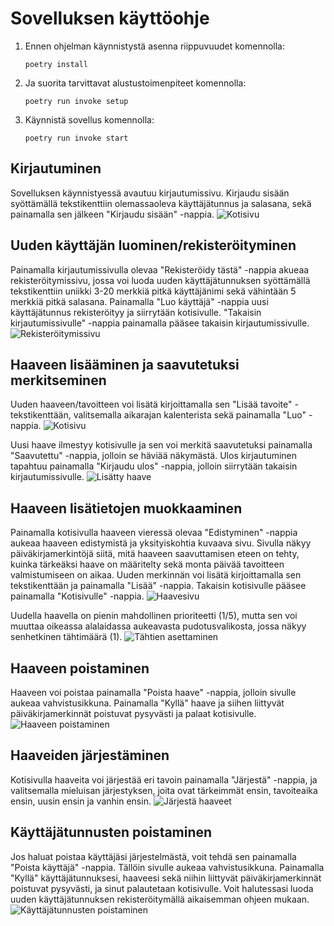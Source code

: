 # Sovelluksen käyttöohje

1. Ennen ohjelman käynnistystä asenna riippuvuudet komennolla:
   ```
   poetry install
   ```
2. Ja suorita tarvittavat alustustoimenpiteet komennolla:
   ```
   poetry run invoke setup
   ```
3. Käynnistä sovellus komennolla:
   ```
   poetry run invoke start
   ```

## Kirjautuminen
Sovelluksen käynnistyessä avautuu kirjautumissivu. Kirjaudu sisään syöttämällä tekstikenttiin olemassaoleva käyttäjätunnus ja salasana, sekä painamalla sen jälkeen "Kirjaudu sisään" -nappia.
![Kotisivu](https://github.com/user-attachments/assets/fd4fa633-b548-4d14-ae01-3c9f42cc3eff)

## Uuden käyttäjän luominen/rekisteröityminen
Painamalla kirjautumissivulla olevaa "Rekisteröidy tästä" -nappia akueaa rekisteröitymissivu, jossa voi luoda uuden käyttäjätunnuksen syöttämällä tekstikenttiin uniikki 3-20 merkkiä pitkä käyttäjänimi sekä vähintään 5 merkkiä pitkä salasana.
Painamalla "Luo käyttäjä" -nappia uusi käyttäjätunnus rekisteröityy ja siirrytään kotisivulle.
"Takaisin kirjautumissivulle" -nappia painamalla pääsee takaisin kirjautumissivulle.
![Rekisteröitymissivu](https://github.com/user-attachments/assets/13995764-4c8f-4b9d-976c-4fc6003bfa7a)

## Haaveen lisääminen ja saavutetuksi merkitseminen
Uuden haaveen/tavoitteen voi lisätä kirjoittamalla sen "Lisää tavoite" -tekstikenttään, valitsemalla aikarajan kalenterista sekä painamalla "Luo" -nappia. 
![Kotisivu](https://github.com/user-attachments/assets/950f2910-5c47-4187-af8a-004315da7aa7)

Uusi haave ilmestyy kotisivulle ja sen voi merkitä saavutetuksi painamalla "Saavutettu" -nappia, jolloin se häviää näkymästä.
Ulos kirjautuminen tapahtuu painamalla "Kirjaudu ulos" -nappia, jolloin siirrytään takaisin kirjautumissivulle.
![Lisätty haave](https://github.com/user-attachments/assets/db6cabac-923b-4962-9c7a-bf9a64cd9f40)

## Haaveen lisätietojen muokkaaminen
Painamalla kotisivulla haaveen vieressä olevaa "Edistyminen" -nappia aukeaa haaveen edistymistä ja yksityiskohtia kuvaava sivu. Sivulla näkyy päiväkirjamerkintöjä siitä, mitä haaveen saavuttamisen eteen on tehty, kuinka tärkeäksi haave on määritelty sekä monta päivää tavoitteen valmistumiseen on aikaa. Uuden merkinnän voi lisätä kirjoittamalla sen tekstikenttään ja painamalla "Lisää" -nappia. Takaisin kotisivulle pääsee painamalla "Kotisivulle" -nappia.
![Haavesivu](https://github.com/user-attachments/assets/63959a60-1759-4282-bbca-73faa9de95ca)

Uudella haavella on pienin mahdollinen prioriteetti (1/5), mutta sen voi muuttaa oikeassa alalaidassa aukeavasta pudotusvalikosta, jossa näkyy senhetkinen tähtimäärä (1).
![Tähtien asettaminen](https://github.com/user-attachments/assets/0a2b1cb4-b35c-4219-933b-b860c558b814)

## Haaveen poistaminen
Haaveen voi poistaa painamalla "Poista haave" -nappia, jolloin sivulle aukeaa vahvistusikkuna. Painamalla "Kyllä" haave ja siihen liittyvät päiväkirjamerkinnät poistuvat pysyvästi ja palaat kotisivulle. 
![Haaveen poistaminen](https://github.com/user-attachments/assets/33d924a2-3ce4-41d3-9f08-c94021e39574)

## Haaveiden järjestäminen
Kotisivulla haaveita voi järjestää eri tavoin painamalla "Järjestä" -nappia, ja valitsemalla mieluisan järjestyksen, joita ovat tärkeimmät ensin, tavoiteaika ensin, uusin ensin ja vanhin ensin.
![Järjestä haaveet](https://github.com/user-attachments/assets/9caaf320-55d5-4abc-880c-079b2fc05e77)

## Käyttäjätunnusten poistaminen
Jos haluat poistaa käyttäjäsi järjestelmästä, voit tehdä sen painamalla "Poista käyttäjä" -nappia. Tällöin sivulle aukeaa vahvistusikkuna. Painamalla "Kyllä" käyttäjätunnuksesi, haaveesi sekä niihin liittyvät päiväkirjamerkinnät poistuvat pysyvästi, ja sinut palautetaan kotisivulle. Voit halutessasi luoda uuden käyttäjätunnuksen rekisteröitymällä aikaisemman ohjeen mukaan.
![Käyttäjätunnusten poistaminen](https://github.com/user-attachments/assets/e72a5d63-3e7e-44b6-b46b-b8254266dc76)
